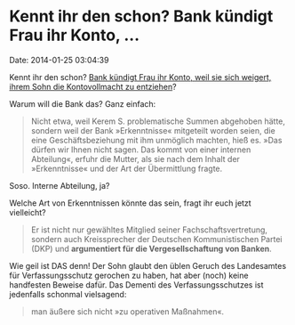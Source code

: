 Kennt ihr den schon? Bank kündigt Frau ihr Konto, \...
======================================================

Date: 2014-01-25 03:04:39

Kennt ihr den schon? [Bank kündigt Frau ihr Konto, weil sie sich
weigert, ihrem Sohn die Kontovollmacht zu
entziehen](http://www.jungewelt.de/2014/01-24/048.php)?

Warum will die Bank das? Ganz einfach:

> Nicht etwa, weil Kerem S. problematische Summen abgehoben hätte,
> sondern weil der Bank »Erkenntnisse« mitgeteilt worden seien, die eine
> Geschäftsbeziehung mit ihm unmöglich machten, hieß es. »Das dürfen wir
> Ihnen nicht sagen. Das kommt von einer internen Abteilung«, erfuhr die
> Mutter, als sie nach dem Inhalt der »Erkenntnisse« und der Art der
> Übermittlung fragte.

Soso. Interne Abteilung, ja?

Welche Art von Erkenntnissen könnte das sein, fragt ihr euch jetzt
vielleicht?

> Er ist nicht nur gewähltes Mitglied seiner Fachschaftsvertretung,
> sondern auch Kreissprecher der Deutschen Kommunistischen Partei (DKP)
> und **argumentiert für die Vergesellschaftung von Banken**.

Wie geil ist DAS denn! Der Sohn glaubt den üblen Geruch des Landesamtes
für Verfassungsschutz gerochen zu haben, hat aber (noch) keine
handfesten Beweise dafür. Das Dementi des Verfassungsschutzes ist
jedenfalls schonmal vielsagend:

> man äußere sich nicht »zu operativen Maßnahmen«.
